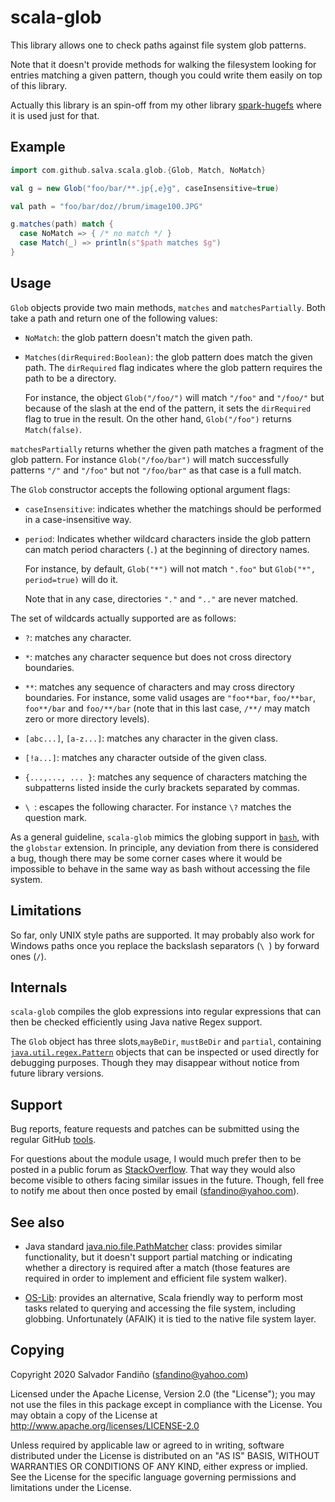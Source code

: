 # scala-glob

This library allows one to check paths against file system glob
patterns.

Note that it doesn't provide methods for walking the filesystem
looking for entries matching a given pattern, though you could
write them easily on top of this library.

Actually this library is an spin-off from my other library
[spark-hugefs](github.com/salva/spark-hugefs) where it is used
just for that.

## Example

```scala
import com.github.salva.scala.glob.{Glob, Match, NoMatch}

val g = new Glob("foo/bar/**.jp{,e}g", caseInsensitive=true)

val path = "foo/bar/doz//brum/image100.JPG"

g.matches(path) match {
  case NoMatch => { /* no match */ }
  case Match(_) => println(s"$path matches $g")
}
```

## Usage

`Glob` objects provide two main methods, `matches` and `matchesPartially`.
Both take a path and return one of the following values:

  * `NoMatch`: the glob pattern doesn't match the given path.

  * `Matches(dirRequired:Boolean)`: the glob pattern does match the
    given path. The `dirRequired` flag indicates where the glob pattern
    requires the path to be a directory.
     
    For instance, the object `Glob("/foo/")` will match `"/foo"`
    and `"/foo/"` but because of the slash at the end of the pattern,
    it sets the `dirRequired` flag to true in the result. On the other
    hand, `Glob("/foo")` returns `Match(false)`.

`matchesPartially` returns whether the given path matches a fragment of
the glob pattern. For instance `Glob("/foo/bar")` will match successfully
patterns `"/"` and `"/foo"` but not `"/foo/bar"` as that case is a full
match.

The `Glob` constructor accepts the following optional argument flags:

  * `caseInsensitive`: indicates whether the matchings should be
    performed in a case-insensitive way.
     
  * `period`: Indicates whether wildcard characters inside the glob
    pattern can match period characters (`.`) at the beginning of
    directory names.
    
    For instance, by default, `Glob("*")` will not match `".foo"` but
     `Glob("*", period=true)` will do it.
     
    Note that in any case, directories `"."` and `".."` are never
    matched.
 
The set of wildcards actually supported are as follows:

  * `?`: matches any character.
  
  * `*`: matches any character sequence but does not cross directory
    boundaries.
    
  * `**`: matches any sequence of characters and may cross directory
    boundaries. For instance, some valid usages are `"foo**bar`,
    `foo/**bar`, `foo**/bar` and `foo/**/bar` (note that in this last case, `/**/`
    may match zero or more directory levels).
    
  * `[abc...]`, `[a-z...]`:  matches any character in the given class.
  
  * `[!a...]`: matches any character outside of the given class.
  
  * `{...,..., ... }`: matches any sequence of characters matching the
    subpatterns listed inside the curly brackets separated by commas.
    
  * `\ `: escapes the following character. For instance `\?` matches
    the question mark.  
  
As a general guideline, `scala-glob` mimics the globing support in
[`bash`](https://www.gnu.org/savannah-checkouts/gnu/bash/manual/bash.html#Filename-Expansion),
with the `globstar` extension. In principle, any deviation from there is
considered a bug, though there may be some corner cases where it would
be impossible to behave in the same way as bash without accessing the file
system.

## Limitations

So far, only UNIX style paths are supported. It may probably also work
for Windows paths once you replace the backslash separators (`\ `) by
forward ones (`/`).

## Internals

`scala-glob` compiles the glob expressions into regular expressions
that can then be checked efficiently using Java native Regex support.

The `Glob` object has three slots,`mayBeDir`, `mustBeDir` and `partial`,
containing
[`java.util.regex.Pattern`](https://docs.oracle.com/javase/8/docs/api/java/util/regex/Pattern.html)
objects that can be inspected or used directly for debugging purposes.
Though they may disappear without notice from future library versions. 

## Support

Bug reports, feature requests and patches can be submitted using the
regular GitHub [tools](https://github.com/salva/scala-glob).

For questions about the module usage, I would much prefer
then to be posted in a public forum as 
[StackOverflow](https://stackoverflow.com/).
That way they would also become visible to others facing similar
issues in the future. Though, fell free to notify me about then
once posted by email (sfandino@yahoo.com).

## See also

  * Java standard
    [java.nio.file.PathMatcher](https://docs.oracle.com/javase/8/docs/api/java/nio/file/PathMatcher.html)
    class: provides similar functionality, but it doesn't support
    partial matching or indicating whether a directory is required
    after a match (those features are required in order to
    implement and efficient file system walker).

  * [OS-Lib](https://github.com/lihaoyi/os-lib):
    provides an alternative, Scala friendly way to perform most
    tasks related to querying and accessing the file system, including
    globbing. Unfortunately (AFAIK) it is tied to the native
    file system layer.

## Copying

Copyright 2020 Salvador Fandiño (sfandino@yahoo.com)

Licensed under the Apache License, Version 2.0 (the "License");
you may not use the files in this package except in compliance with
the License. You may obtain a copy of the License at
http://www.apache.org/licenses/LICENSE-2.0

Unless required by applicable law or agreed to in writing, software
distributed under the License is distributed on an "AS IS" BASIS,
WITHOUT WARRANTIES OR CONDITIONS OF ANY KIND, either express or implied.
See the License for the specific language governing permissions and
limitations under the License.


